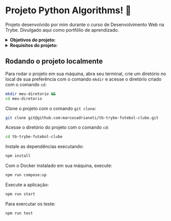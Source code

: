 # Projeto Python Algorithms! :robot:
Projeto desenvolvido por mim durante o curso de Desenvolvimento Web na Trybe. Divulgado aqui como portfólio de aprendizado.

<details>
<summary><strong>Objetivos do projeto:</strong></summary>
 
  * Resolver problemas e otimizar algoritmos desenvolvendo a capacidade de implementar soluções.
  * Verificar se eu era capaz de:
    * Exercitar lógica.
    * Interpretar problemas.
    * Interpretar um código legado.
    * Otimizar a resolução de problemas.
    * Resolver problemas/Otimizar algoritmos sob pressão.
    * Identificar a complecidade do algorítimo.
</details>
<details>
<summary><strong> Requisitos do projeto:</strong></summary>

  * Número de estudantes estudando no mesmo horário (_Algoritmo de busca_)
    * Retornar, para uma entrada específica, a quantidade de estudantes presentes.
    * Retornar `None` se em `permanence_period` houver alguma entrada inválida.
    * Retornar `None` se `target_time` recebe um valor vazio.
    * A função deverá, por meio de análise empírica, se comportar como no máximo `O(n)` - _complexidade assintótica linear_
  * Criptografia de inversões (_Testes_)
    * Implementar adequadamente o teste para a função `encrypt_message`.
  * Palíndromos (_Recursividade_)
    * Retornar `True` se a palavra passada por parâmetro for um palíndromo.
    * Retornar `False` se a palavra passada por parâmetro não for um palíndromo.
    * Retornar `False` se nenhuma palavra for passada por parâmetro.
  * Anagramas (_Algoritmo de ordenação_)
    * Retornar `True` se as palavras passadas forem anagramas.
    * Retornar `False` se as palavras passadas por parâmetro não forem anagramas.
    * Retornar `false` se alguma das palavras passadas por parâmetro for uma string vazia.
    * A função deverá, por meio de análise empírica, se comportar como no máximo `O(n log n)` - _complexidade assintótica linearítmica_
    * Retornar `True` se as palavras passadas forem anagramas sem diferenciar maiúsculas e minúsculas.
  * Requisitos Bônus:
    * Encontrando números repetidos (_Algoritmo de busca_)
      * Retornar o número repetido se a função receber como parâmetro uma lista com números repetidos.
      * Retornar `False` se a função não receber nenhum parâmetro.
      * Retornar `False` se a função receber, como parâmetro, uma string.
      * Retornar `False` se a função receber, como parâmetro, uma lista sem números repetidos.
      * Retornar `False` se a função receber, como parâmetro, apenas um valor.
      * Retornar `False` se a função receber, como parâmetro, um número negativo.
      * A função deverá, por meio de análise empírica, se comportar como no máximo `O(n log n)` - _complexidade assintótica linearítmica_
    * Palíndromos (_Iteratividade_)
      * Retornar `True` se a palavra passada como parâmetro for um palíndromo, executando uma função iterativa.
      * Retornar `False` se a palavra passada como parâmetro não for um palíndromo, executando uma função iterativa.
      * Retornar `False` se nenhuma palavra for passada como parâmetro, executando uma função iterativa.
      * A função deverá, por meio de análise empírica, se comportar como no máximo `O(n)` - _complexidade assintótica linear_
</details>
  
## Rodando o projeto localmente

Para rodar o projeto em sua máquina, abra seu terminal, crie um diretório no local de sua preferência com o comando `mkdir` e acesse o diretório criado com o comando `cd`:

```bash
mkdir meu-diretorio &&
cd meu-diretorio
```

Clone o projeto com o comando `git clone`:

```bash
git clone git@github.com:marcosadrianoti/tb-trybe-futebol-clube.git
```

Acesse o diretório do projeto com o comando `cd`:

```bash
cd tb-trybe-futebol-clube
```

Instale as dependências executando:

```bash
npm install
```

Com o Docker instalado em sua máquina, execute:

```bash
npm run compose:up
```

Execute a aplicação:

```bash
npm run start
```

Para exercutar os teste:

```bash
npm run test
```
